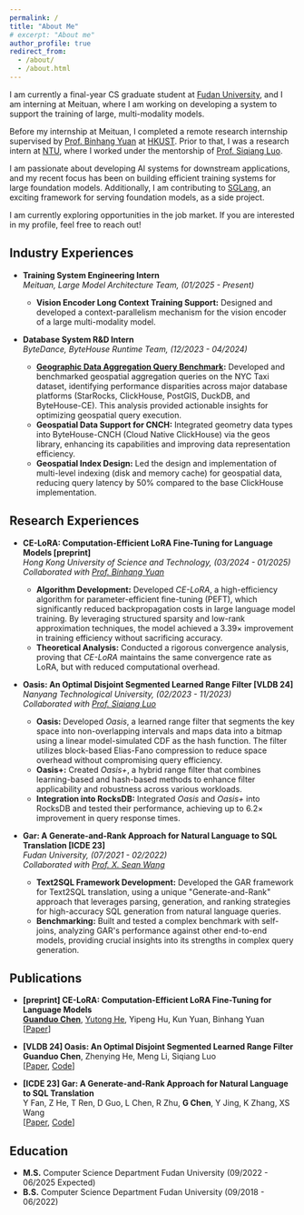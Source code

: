 ```yaml
---
permalink: /
title: "About Me"
# excerpt: "About me"
author_profile: true
redirect_from: 
  - /about/
  - /about.html
---
```


I am currently a final-year CS graduate student at [Fudan University](https://www.fudan.edu.cn/), and I am interning at Meituan, where I am working on developing a system to support the training of large, multi-modality models.

Before my internship at Meituan, I completed a remote research internship supervised by [Prof. Binhang Yuan](https://binhangyuan.github.io/site/) at [HKUST](https://cse.hkust.edu.hk). Prior to that, I was a research intern at [NTU](https://www.ntu.edu.sg/scse), where I worked under the mentorship of [Prof. Siqiang Luo](http://siqiangluo.com/).

I am passionate about developing AI systems for downstream applications, and my recent focus has been on building efficient training systems for large foundation models. Additionally, I am contributing to [SGLang](https://github.com/sgl-project/sglang), an exciting framework for serving foundation models, as a side project.

I am currently exploring opportunities in the job market. If you are interested in my profile, feel free to reach out!


## Industry Experiences

- **Training System Engineering Intern**</br>
  *Meituan, Large Model Architecture Team, (01/2025 - Present)*
  - **Vision Encoder Long Context Training Support:** Designed and developed a context-parallelism mechanism for the vision encoder of a large multi-modality model.


- **Database System R&D Intern**</br>
  *ByteDance,  ByteHouse Runtime Team, (12/2023 - 04/2024)*
  - **[Geographic Data Aggregation Query Benchmark](https://mp.weixin.qq.com/s/DjvzJa_QZxH5zWcMLo-JXQ):** Developed and benchmarked geospatial aggregation queries on the NYC Taxi dataset, identifying performance disparities across major database platforms (StarRocks, ClickHouse, PostGIS, DuckDB, and ByteHouse-CE). This analysis provided actionable insights for optimizing geospatial query execution.  
  - **Geospatial Data Support for CNCH:** Integrated geometry data types into ByteHouse-CNCH (Cloud Native ClickHouse) via the geos library, enhancing its capabilities and improving data representation efficiency.  
  - **Geospatial Index Design:** Led the design and implementation of multi-level indexing (disk and memory cache) for geospatial data, reducing query latency by $50\%$ compared to the base ClickHouse implementation.


## Research Experiences

- **CE-LoRA: Computation-Efficient LoRA Fine-Tuning for Language Models [preprint]**</br>
  *Hong Kong University of Science and Technology, (03/2024 - 01/2025)*</br>
  *Collaborated with [Prof. Binhang Yuan](https://binhangyuan.github.io/site/)*
  - **Algorithm Development:** Developed *CE-LoRA*, a high-efficiency algorithm for parameter-efficient fine-tuning (PEFT), which significantly reduced backpropagation costs in large language model training. By leveraging structured sparsity and low-rank approximation techniques, the model achieved a $3.39\times$ improvement in training efficiency without sacrificing accuracy.  
  - **Theoretical Analysis:** Conducted a rigorous convergence analysis, proving that *CE-LoRA* maintains the same convergence rate as LoRA, but with reduced computational overhead.


- **Oasis: An Optimal Disjoint Segmented Learned Range Filter [VLDB 24]**</br>
  *Nanyang Technological University, (02/2023 - 11/2023)*</br>
  *Collaborated with [Prof. Siqiang Luo](http://siqiangluo.com/)*
  - **Oasis:** Developed *Oasis*, a learned range filter that segments the key space into non-overlapping intervals and maps data into a bitmap using a linear model-simulated CDF as the hash function. The filter utilizes block-based Elias-Fano compression to reduce space overhead without compromising query efficiency.  
  - **Oasis+:** Created *Oasis+*, a hybrid range filter that combines learning-based and hash-based methods to enhance filter applicability and robustness across various workloads.  
  - **Integration into RocksDB:** Integrated *Oasis* and *Oasis+* into RocksDB and tested their performance, achieving up to $6.2\times$ improvement in query response times.

- **Gar: A Generate-and-Rank Approach for Natural Language to SQL Translation [ICDE 23]**</br>
  *Fudan University, (07/2021 - 02/2022)*</br>
  *Collaborated with [Prof. X. Sean Wang](https://daslab.fudan.edu.cn/61/83/c26852a287107/page.htm)*
  - **Text2SQL Framework Development:** Developed the GAR framework for Text2SQL translation, using a unique "Generate-and-Rank" approach that leverages parsing, generation, and ranking strategies for high-accuracy SQL generation from natural language queries.
  - **Benchmarking:** Built and tested a complex benchmark with self-joins, analyzing GAR's performance against other end-to-end models, providing crucial insights into its strengths in complex query generation.


## Publications

- **[preprint] CE-LoRA: Computation-Efficient LoRA Fine-Tuning for Language Models**</br>
  <u>**Guanduo Chen**</u>, <u>Yutong He</u>, Yipeng Hu, Kun Yuan, Binhang Yuan</br>
  [[Paper](https://arxiv.org/pdf/2502.01378)]

- **[VLDB 24] Oasis: An Optimal Disjoint Segmented Learned Range Filter**</br>
  **Guanduo Chen**, Zhenying He, Meng Li, Siqiang Luo</br>
  [[Paper](https://www.vldb.org/pvldb/vol17/p1911-luo.pdf), [Code](https://github.com/Woooooow-Pro/Oasis-RangeFilter)]

- **[ICDE 23] Gar: A Generate-and-Rank Approach for Natural Language to SQL Translation**</br>
  Y Fan, Z He, T Ren, D Guo, L Chen, R Zhu, **G Chen**, Y Jing, K Zhang, XS Wang</br>
  [[Paper](https://ieeexplore.ieee.org/document/10184517), [Code](https://github.com/Kaimary/GAR)]



## Education

- **M.S.** Computer Science Department Fudan University (09/2022 - 06/2025 Expected)
- **B.S.** Computer Science Department Fudan University (09/2018 - 06/2022)